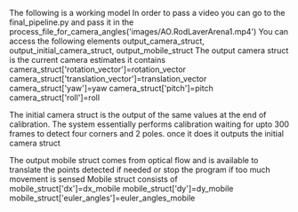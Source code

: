 The following is a working model
In order to pass a video you can go to the final_pipeline.py and pass it in the process_file_for_camera_angles('images/AO.RodLaverArena1.mp4')
You can access the following elements
output_camera_struct, output_initial_camera_struct, output_mobile_struct
The output camera struct is the current camera estimates
it contains camera_struct['rotation_vector']=rotation_vector
            camera_struct['translation_vector']=translation_vector
            camera_struct['yaw']=yaw
            camera_struct['pitch']=pitch
            camera_struct['roll']=roll

The initial camera struct is the output of the same values at the end of calibration. The system essentially performs calibration waiting for upto 300 frames to detect four corners and 2 poles. once it does it outputs the initial camera struct

The output mobile struct comes from optical flow and is available to translate the points detected if needed or stop the program if too much movement is sensed
Mobile struct consists of 
mobile_struct['dx']=dx_mobile
mobile_struct['dy']=dy_mobile
mobile_struct['euler_angles']=euler_angles_mobile
